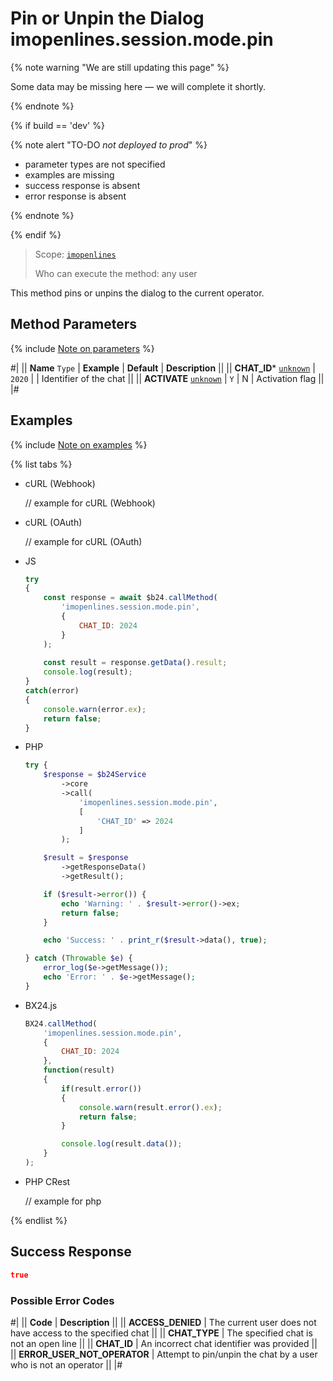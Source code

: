 # Pin or Unpin the Dialog imopenlines.session.mode.pin

{% note warning "We are still updating this page" %}

Some data may be missing here — we will complete it shortly.

{% endnote %}

{% if build == 'dev' %}

{% note alert "TO-DO _not deployed to prod_" %}

- parameter types are not specified
- examples are missing
- success response is absent
- error response is absent

{% endnote %}

{% endif %}

> Scope: [`imopenlines`](../../../scopes/permissions.md)
>
> Who can execute the method: any user

This method pins or unpins the dialog to the current operator.

## Method Parameters

{% include [Note on parameters](../../../../_includes/required.md) %}

#|
|| **Name**
`Type` | **Example** | **Default** | **Description** ||
|| **CHAT_ID***
[`unknown`](../../../data-types.md) | `2020` | | Identifier of the chat ||
|| **ACTIVATE**
[`unknown`](../../../data-types.md) | `Y` | N | Activation flag ||
|#

## Examples

{% include [Note on examples](../../../../_includes/examples.md) %}

{% list tabs %}

- cURL (Webhook)

    // example for cURL (Webhook)

- cURL (OAuth)

    // example for cURL (OAuth)

- JS

    ```js
    try
    {
    	const response = await $b24.callMethod(
    		'imopenlines.session.mode.pin',
    		{
    			CHAT_ID: 2024
    		}
    	);
    	
    	const result = response.getData().result;
    	console.log(result);
    }
    catch(error)
    {
    	console.warn(error.ex);
    	return false;
    }
    ```

- PHP

    ```php
    try {
        $response = $b24Service
            ->core
            ->call(
                'imopenlines.session.mode.pin',
                [
                    'CHAT_ID' => 2024
                ]
            );
    
        $result = $response
            ->getResponseData()
            ->getResult();
    
        if ($result->error()) {
            echo 'Warning: ' . $result->error()->ex;
            return false;
        }
    
        echo 'Success: ' . print_r($result->data(), true);
    
    } catch (Throwable $e) {
        error_log($e->getMessage());
        echo 'Error: ' . $e->getMessage();
    }
    ```

- BX24.js

    ```js
    BX24.callMethod(
        'imopenlines.session.mode.pin',
        {
            CHAT_ID: 2024
        },
        function(result)
        {
            if(result.error())
            {
                console.warn(result.error().ex);
                return false;
            }

            console.log(result.data());
        }
    );
    ```

- PHP CRest

    // example for php

{% endlist %}

## Success Response

```json
true
```

### Possible Error Codes

#|
|| **Code** | **Description** ||
|| **ACCESS_DENIED** | The current user does not have access to the specified chat ||
|| **CHAT_TYPE** | The specified chat is not an open line ||
|| **CHAT_ID** | An incorrect chat identifier was provided ||
|| **ERROR_USER_NOT_OPERATOR** | Attempt to pin/unpin the chat by a user who is not an operator ||
|#